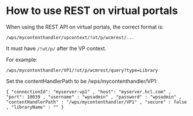 # How to use REST on virtual portals

When using the REST API on virtual portals, the correct format is:

`/wps/mycontenthandler/vpcontext/!ut/p/wcmrest/...`

It must have `/!ut/p/` after the VP context.

For example:

`/wps/mycontenthandler/VP1/!ut/p/wcmrest/query?type=Library`

Set the contentHandlerPath to be /wps/mycontenthandler/VP1:

```
{ "connectionId": "myserver-vp1" , "host": "myserver.hcl.com" , "port": 10039 , "username" : "wpsadmin" , "password" : "wpsadmin" , "contentHandlerPath" : "/wps/mycontenthandler/VP1" , "secure" : false , "libraryName" : "" }
```

